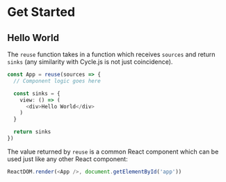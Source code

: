 # Get Started

## Hello World

The `reuse` function takes in a function which receives `sources` and return `sinks` (any similarity with Cycle.js is not just coincidence).

```typescript
const App = reuse(sources => {
  // Component logic goes here

  const sinks = {
    view: () => (
      <div>Hello World</div>
    )
  }

  return sinks
})
```

The value returned by `reuse` is a common React component which can be used just like any other React component:

```typescript
ReactDOM.render(<App />, document.getElementById('app'))
```